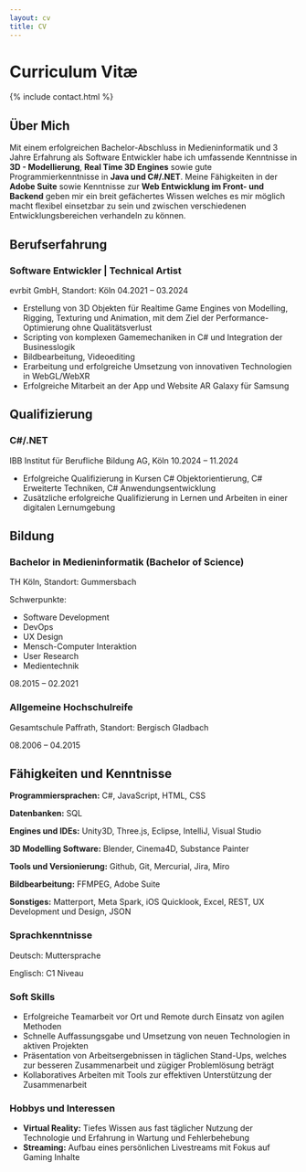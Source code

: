 ```yaml
---
layout: cv
title: CV
---
```


# Curriculum Vitæ

{% include contact.html %}

## Über Mich

Mit einem erfolgreichen Bachelor-Abschluss in Medieninformatik und 3 Jahre Erfahrung als Software Entwickler habe ich umfassende Kenntnisse in **3D - Modellierung**, **Real Time 3D Engines** sowie gute Programmierkenntnisse in **Java und C#/.NET**. Meine Fähigkeiten in der **Adobe Suite** sowie Kenntnisse zur **Web Entwicklung im Front- und Backend** geben mir ein breit gefächertes Wissen welches es mir möglich macht flexibel einsetzbar zu sein und zwischen verschiedenen Entwicklungsbereichen verhandeln zu können.

## Berufserfahrung
### Software Entwickler | Technical Artist

evrbit GmbH, Standort: Köln
04.2021 – 03.2024

- Erstellung von 3D Objekten für Realtime Game Engines von Modelling, Rigging, Texturing und Animation, mit dem Ziel der Performance- Optimierung ohne Qualitätsverlust
- Scripting von komplexen Gamemechaniken in C# und Integration der Businesslogik
- Bildbearbeitung, Videoediting
- Erarbeitung und erfolgreiche Umsetzung von innovativen Technologien in WebGL/WebXR
- Erfolgreiche Mitarbeit an der App und Website AR Galaxy für Samsung

## Qualifizierung
### C#/.NET

IBB Institut für Berufliche Bildung AG, Köln
10.2024 – 11.2024


- Erfolgreiche Qualifizierung in Kursen C# Objektorientierung, C# Erweiterte      Techniken, C# Anwendungsentwicklung
- Zusätzliche erfolgreiche Qualifizierung in Lernen und Arbeiten in einer digitalen Lernumgebung

## Bildung
### Bachelor in Medieninformatik (Bachelor of Science)

TH Köln, Standort: Gummersbach

Schwerpunkte:

- Software Development
- DevOps
- UX Design
- Mensch-Computer Interaktion
- User Research
- Medientechnik


08.2015 – 02.2021
### Allgemeine Hochschulreife
Gesamtschule Paffrath, Standort: Bergisch Gladbach

08.2006 – 04.2015

## Fähigkeiten und Kenntnisse
**Programmiersprachen:** C#, JavaScript, HTML, CSS

**Datenbanken:** SQL

**Engines und IDEs:** Unity3D, Three.js, Eclipse, IntelliJ, Visual Studio

**3D Modelling Software:** Blender, Cinema4D, Substance Painter

**Tools und Versionierung:** Github, Git, Mercurial, Jira, Miro

**Bildbearbeitung:** FFMPEG, Adobe Suite

**Sonstiges:** Matterport, Meta Spark, iOS Quicklook, Excel, REST, UX Development und Design, JSON

### Sprachkenntnisse

Deutsch: Muttersprache

Englisch: C1 Niveau

### Soft Skills

- Erfolgreiche Teamarbeit vor Ort und Remote durch Einsatz von agilen Methoden
- Schnelle Auffassungsgabe und Umsetzung von neuen Technologien in aktiven Projekten
- Präsentation von Arbeitsergebnissen in täglichen Stand-Ups, welches zur besseren Zusammenarbeit und zügiger Problemlösung beträgt
- Kollaboratives Arbeiten mit Tools zur effektiven Unterstützung der Zusammenarbeit

### Hobbys und Interessen

- **Virtual Reality:** Tiefes Wissen aus fast täglicher Nutzung der Technologie und Erfahrung in Wartung und Fehlerbehebung
- **Streaming:** Aufbau eines persönlichen Livestreams mit Fokus auf Gaming Inhalte

